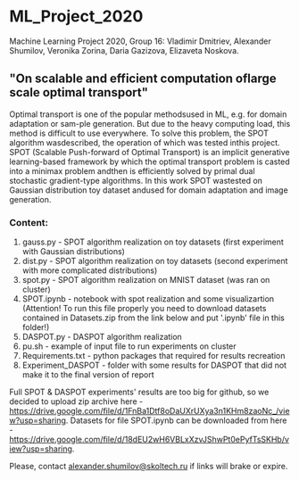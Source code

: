 # ML_Project_2020
Machine Learning Project 2020, Group 16: Vladimir Dmitriev, Alexander Shumilov, Veronika Zorina, Daria Gazizova, Elizaveta Noskova.

## "On scalable and efficient computation oflarge scale optimal transport"

Optimal transport is one of the popular methodsused in ML, e.g.  for domain adaptation or sam-ple generation. But due to the heavy computing load, this method is difficult to use everywhere. To solve this problem, the SPOT algorithm wasdescribed, the operation of which was tested inthis project. SPOT (Scalable Push-forward of Optimal Transport) is an implicit generative learning-based framework by which the optimal transport problem is casted into a minimax problem andthen is efficiently solved by primal dual stochastic gradient-type algorithms. In this work SPOT wastested on Gaussian distribution toy dataset andused for domain adaptation and image generation.

### Content:

1) gauss.py - SPOT algorithm realization on toy datasets (first experiment with Gaussian distributions)
2) dist.py - SPOT algorithm realization on toy datasets (second experiment with more complicated distributions)
3) spot.py - SPOT algorithm realization on MNIST dataset (was ran on cluster)
4) SPOT.ipynb - notebook with spot realization and some visualizartion (Attention! To run this file properly you need to download datasets contained in Datasets.zip from the link below and put '.ipynb' file in this folder!)
5) DASPOT.py - DASPOT algorithm realization 
6) pu.sh - example of input file to run experiments on cluster
7) Requirements.txt - python packages that required for results recreation
8) Experiment_DASPOT - folder with some results for DASPOT that did not make it to the final version of report

Full SPOT & DASPOT experiments' results are too big for github, so we decided to upload zip archive here -  https://drive.google.com/file/d/1FnBa1Dtf8oDaUXrUXya3n1KHm8zaoNc_/view?usp=sharing. 
Datasets for file SPOT.ipynb can be downloaded from here - https://drive.google.com/file/d/18dEU2wH6VBLxXzvJShwPt0ePyfTsSKHb/view?usp=sharing.

Please, contact alexander.shumilov@skoltech.ru if links will brake or expire.
